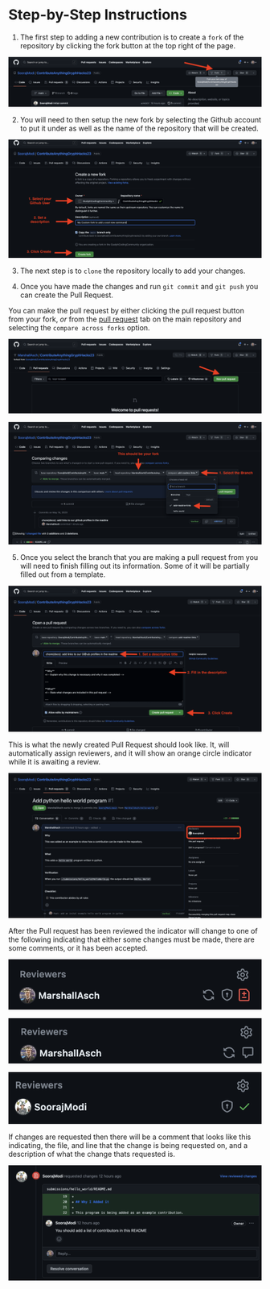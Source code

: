 
# Step-by-Step Instructions

1. The first step to adding a new contribution is to create a `fork` of the repository by clicking the fork button at the top right of the page.

![Forking the repository](assets/fork_button.png)


2. You will need to then setup the new fork by selecting the Github account to put it under as well as the name of the repository that will be created.

![Setting up a new fork](assets/fork_setup.png)

3. The next step is to `clone` the repository locally to add your changes.


4. Once you have made the changes and run `git commit` and `git push` you can create the Pull Request.

You can make the pull request by either clicking the pull request button from your fork, _or_ from the [pull request](https://github.com/SoorajModi/ContributeAnythingGryphHacks23/pulls) tab on the main repository and selecting the `compare across forks` option.

![Opening a new PR from the forked repository](assets/fork_pull_requests.png)

![Selecting the correct fork and branch for a new PR](assets/open_pr_1.png)


5. Once you select the branch that you are making a pull request from you will need to finish filling out its information.
Some of it will be partially filled out from a template.

![Filling out the content for a new PR](assets/open_pr_2.png)

This is what the newly created Pull Request should look like.
It, will automatically assign reviewers, and it will show an orange circle indicator while it is awaiting a review.

![Newly created PR](assets/open_pr_3.png)

After the Pull request has been reviewed the indicator will change to one of the following indicating that either some changes must be made, there are some comments, or it has been accepted.

![PR Review status - changes requested](assets/review_status_chage_request.png)

![PR Review status - comments](assets/review_status_comments.png)

![PR Review status - accepted](assets/review_status_accepted.png)

If changes are requested then there will be a comment that looks like this indicating, the file, and line that the change is being requested on, and a description of what the change thats requested is.

![PR Review change request](assets/pr_change_request.png)

